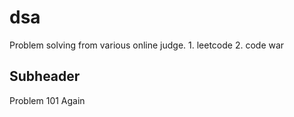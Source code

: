 # dsa

Problem solving from various online judge. 1. leetcode 2. code war

## Subheader

Problem 101
Again
